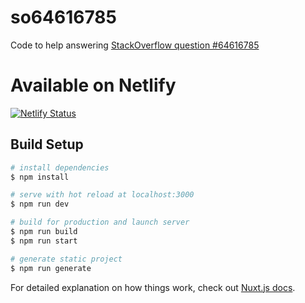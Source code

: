 # so64616785

Code to help answering [StackOverflow question #64616785](https://stackoverflow.com/a/64617922/28004)

# Available on Netlify

[![Netlify Status](https://api.netlify.com/api/v1/badges/2baa481c-df27-4c14-96da-b5f66ddb98f7/deploy-status)](https://app.netlify.com/sites/distracted-keller-a41f34/deploys)

## Build Setup

``` bash
# install dependencies
$ npm install

# serve with hot reload at localhost:3000
$ npm run dev

# build for production and launch server
$ npm run build
$ npm run start

# generate static project
$ npm run generate
```

For detailed explanation on how things work, check out [Nuxt.js docs](https://nuxtjs.org).
